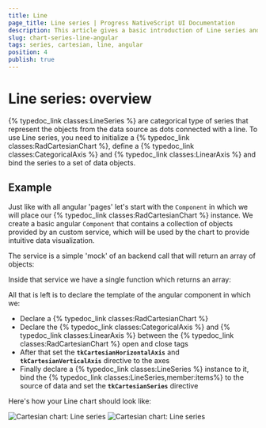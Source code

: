 ```yaml
---
title: Line
page_title: Line series | Progress NativeScript UI Documentation
description: This article gives a basic introduction of Line series and continues with a sample scenario of how Line series are used.
slug: chart-series-line-angular
tags: series, cartesian, line, angular
position: 4
publish: true
---
```

# Line series: overview
{% typedoc_link classes:LineSeries %} are categorical type of series that represent the objects from the data source as dots connected with a line. To use Line series, you need to initialize a {% typedoc_link classes:RadCartesianChart %}, define a {% typedoc_link classes:CategoricalAxis %} and {% typedoc_link classes:LinearAxis %} and bind the series to a set of data objects.

## Example
Just like with all angular 'pages' let's start with the `Component` in which we will place our {% typedoc_link classes:RadCartesianChart %} instance. We create a basic angular `Component` that contains a collection of objects provided by an custom service, which will be used by the chart to provide intuitive data visualization.

The service is a simple 'mock' of an backend call that will return an array of objects:

<snippet id='chart-angular-data-service'/>

Inside that service we have a single function which returns an array:

<snippet id='chart-angular-categorical-source'/>

<snippet id='chart-angular-country'/>

All that is left is to declare the template of the angular component in which we:

- Declare a {% typedoc_link classes:RadCartesianChart %}
- Declare the {% typedoc_link classes:CategoricalAxis %} and {% typedoc_link classes:LinearAxis %} between the {% typedoc_link classes:RadCartesianChart %} open and close tags
- After that set the **`tkCartesianHorizontalAxis`** and **`tkCartesianVerticalAxis`** directive to the axes
- Finally declare a {% typedoc_link classes:LineSeries %} instance to it, bind the {% typedoc_link classes:LineSeries,member:items%} to the source of data and set the **`tkCartesianSeries`** directive

<snippet id='chart-angular-line-series-component'/>
<snippet id='chart-angular-line-series'/>

Here's how your Line chart should look like:

![Cartesian chart: Line series](images/line_series_android.png "Bar series on Android.") ![Cartesian chart: Line series](images/line_series_ios.png "Bar series on iOS.")
